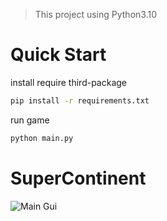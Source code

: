 > This project using Python3.10

# Quick Start

install require third-package
```bash
pip install -r requirements.txt
```

run game
```bash
python main.py
```

# SuperContinent

![Main Gui](https://s2.ax1x.com/2019/12/27/lZ4JQs.png)
